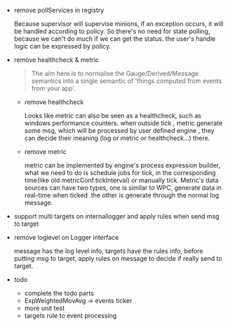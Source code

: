 - remove pollServices in registry

  Because supervisor will supervise minions, if an exception occurs, it will be handled according to policy. So there's no need for state polling, because we can't do much if we can get the status. the user's handle logic can be expressed by policy. 

- remove healthcheck & metric

  >  The aim here is to normalise the Gauge/Derived/Message semantics into a single semantic of 'things computed from events from your app'.

  - remove healthcheck 

    Looks like metric can also be seen as a healthcheck, such as windows performance counters. when outside tick , metric generate some msg, which will be processed by user defined engine , they can decide their meaning (log or metric or healthcheck...) there.

  - remove metric 
    
    metric can be implemented by engine's process expression builder, what we need to do is schedule jobs for tick, in the corresponding time(like old metricConf.tickInterval) or manually tick. Metric's data sources can have two types, one is similar to WPC, generate data in real-time when ticked .the other is generate through the normal log message.

- support multi targets on internallogger and apply rules when send msg to target
- remove loglevel on Logger interface

  message has the log level info, targets have the rules info, before putting msg to target, apply rules on message to decide if really send to target.

- todo 

  - complete the todo parts
  - ExpWeightedMovAvg -> events ticker
  - more unit test
  - targets rule to event processing
  
